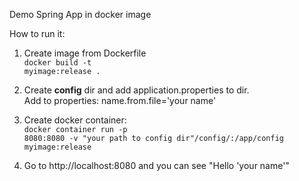Demo Spring App in docker image

How to run it:
1. Create image from Dockerfile <br>
   <code>docker build -t myimage:release .</code>
   
2. Create <b>config</b> dir and add application.properties to dir. <br>
Add to properties: name.from.file='your name'

3. Create docker container: <br>
<code>docker container run -p 8080:8080 -v "your path to config dir"/config/:/app/config myimage:release </code>
   
4. Go to http://localhost:8080 and you can see "Hello 'your name'"
   
   

   